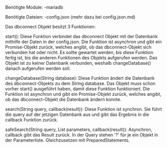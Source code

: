 Benötigte Module:
	-mariadb

Benötigte Dateien:
	-config.json (mehr dazu bei config.json.md)

Das dbconnect Objekt besitzt 3 Funktionen:

start():
	Diese Funktion verbindet das dbconnect Objekt mit der Datenbank mithilfe der Daten in der config.json.
	Die Funktion ist asynchron und gibt ein Promise-Objekt zurück, welches angibt, ob das dbconnect-Objekt sich verbunden hat oder nicht.
	Es sollte gewartet werden, bis diese Funktion fertig ist, bis die anderen Funktionen des Objekts aufgerufen werden.
	Das Objekt ist zu keiner Datenbank verbunden, weshalb changeDatabase() danach aufgerufen werden soll.

changeDatabase(String database):
	Diese Funktion ändert die Datenbank des dbconnect-Objekts zu dem String database. Das Objekt muss schon vorher start() ausgeführt haben, damit diese Funktion funktioniert.
	Die Funktion ist asynchron und gibt ein Promise-Objekt zurück, welches angibt, ob das dbconnect-Objekt die Datenbank ändern konnte.

search(String query, callback(result)):
	Diese Funktion ist synchron. Sie führt die query auf der jetzigen Datenbank aus und gibt das Ergebnis in die callback Funktion zurück.

safeSearch(String query, List parameters, callback(result)):
	Asynchron, callback gibt das Result zurück. In der Query stehen '?' für je ein Objekt in der Parameterliste. Gleichzusetzen mit PreparedStatements.
	
